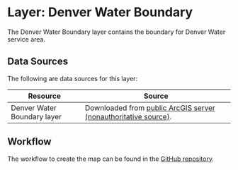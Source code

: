 # Layer: Denver Water Boundary #

The Denver Water Boundary layer contains the boundary for Denver Water service area.

## Data Sources ##

The following are data sources for this layer:

| **Resource** | **Source** |
| -- | -- |
| Denver Water Boundary layer | Downloaded from [public ArcGIS server (nonauthoritative source)](https://www.arcgis.com/home/item.html?id=4fc7c324c20443b991446d421d2c9049&sublayer=1#overview). |

## Workflow ##

The workflow to create the map can be found in the [GitHub repository](https://github.com/OpenWaterFoundation/owf-infomapper-co-clear/tree/master/workflow/SupportingData/WaterSupply-WaterProviders).
